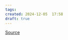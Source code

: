 ```yaml
---
tags: 
created: 2024-12-05  17:58
draft: true
---
```

[Source](https://wiki.c2.com/?MakeItWorkMakeItRightMakeItFast)